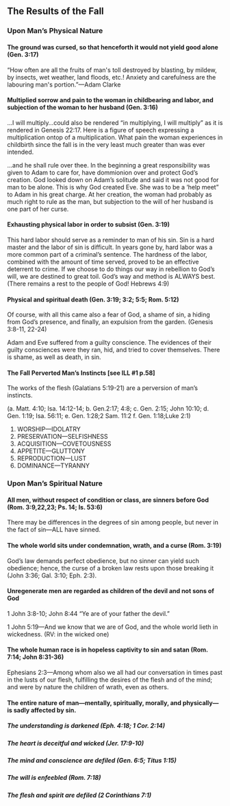 ## The Results of the Fall

### Upon Man’s Physical Nature

#### The ground was cursed, so that henceforth it would not yield good alone (Gen. 3:17)

“How often are all the fruits of man's toll destroyed by blasting, by mildew, by insects, wet weather, land floods, etc.! Anxiety and carefulness are the labouring man's portion.”—Adam Clarke

#### Multiplied sorrow and pain to the woman in childbearing and labor, and subjection of the woman to her husband (Gen. 3:16)

…I will multiply…could also be rendered “in multiplying, I will multiply” as it is rendered in Genesis 22:17. Here is a figure of speech expressing a multiplication ontop of a multiplication. What pain the woman experiences in childbirth since the fall is in the very least much greater than was ever intended.

…and he shall rule over thee. In the beginning a great responsibility was given to Adam to care for, have dommionion over and protect God’s creation. God looked down on Adam’s solitude and said it was not good for man to be alone. This is why God created Eve. She was to be a ‘help meet” to Adam in his great charge. At her creation, the woman had probably as much right to rule as the man, but subjection to the will of her husband is one part of her curse.

#### Exhausting physical labor in order to subsist (Gen. 3:19)

This hard labor should serve as a reminder to man of his sin. Sin is a hard master and the labor of sin is difficult. In years gone by, hard labor was a more common part of a criminal’s sentence. The hardness of the labor, combined with the amount of time served, proved to be an effective deterrent to crime. If we choose to do things our way in rebellion to God’s will, we are destined to great toil. God’s way and method is ALWAYS best. (There remains a rest to the people of God! Hebrews 4:9)

#### Physical and spiritual death (Gen. 3:19; 3:2; 5:5; Rom. 5:12)

Of course, with all this came also a fear of God, a shame of sin, a hiding from God’s presence, and finally, an expulsion from the garden. (Genesis 3:8-11, 22-24)

Adam and Eve suffered from a guilty conscience. The evidences of their guilty consciences were they ran, hid, and tried to cover themselves. There is shame, as well as death, in sin.

#### The Fall Perverted Man’s Instincts \[see ILL #1 p.58\]

The works of the flesh (Galatians 5:19-21) are a perversion of man’s instincts.

(a. Matt. 4:10; Isa. 14:12-14; b. Gen.2:17; 4:8; c. Gen. 2:15; John 10:10; d. Gen. 1:19; Isa. 56:11; e. Gen. 1:28;2 Sam. 11:2 f. Gen. 1:18;Luke 2:1)

1. WORSHIP—IDOLATRY
2. PRESERVATION—SELFISHNESS
3. ACQUISITION—COVETOUSNESS
4. APPETITE—GLUTTONY
5. REPRODUCTION—LUST
6. DOMINANCE—TYRANNY

### Upon Man’s Spiritual Nature

#### All men, without respect of condition or class, are sinners before God (Rom. 3:9,22,23; Ps. 14; Is. 53:6)

There may be differences in the degrees of sin among people, but never in the fact of sin—ALL have sinned.

#### The whole world sits under condemnation, wrath, and a curse (Rom. 3:19)

God’s law demands perfect obedience, but no sinner can yield such obedience; hence, the curse of a broken law rests upon those breaking it (John 3:36; Gal. 3:10; Eph. 2:3).

#### Unregenerate men are regarded as children of the devil and not sons of God

1 John 3:8-10; John 8:44 “Ye are of your father the devil.”

1 John 5:19—And we know that we are of God, and the whole world lieth in wickedness. (RV: in the wicked one)  

#### The whole human race is in hopeless captivity to sin and satan (Rom. 7:14; John 8:31-36)

Ephesians 2:3—Among whom also we all had our conversation in times past in the lusts of our flesh, fulfilling the desires of the flesh and of the mind; and were by nature the children of wrath, even as others.

#### The entire nature of man—mentally, spiritually, morally, and physically—is sadly affected by sin.

##### The understanding is darkened (Eph. 4:18; 1 Cor. 2:14)

##### The heart is deceitful and wicked (Jer. 17:9-10)

##### The mind and conscience are defiled (Gen. 6:5; Titus 1:15)

##### The will is enfeebled (Rom. 7:18)

##### The flesh and spirit are defiled (2 Corinthians 7:1)

